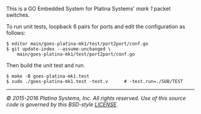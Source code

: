 This is a GO Embedded System for Platina Systems' *mark 1* packet switches.

To run unit tests, loopback 6 pairs for ports and edit the configuration
as follows:

```console
$ editor main/goes-platina-mk1/test/port2port/conf.go
$ git update-index --assume-unchanged \
	main/goes-platina-mk1/test/port2port/conf.go
```

Then build the unit test and run.

```console
$ make -B goes-platina-mk1.test
$ sudo ./goes-platina-mk1.test -test.v		# -test.run=./SUB/TEST
```

---

*&copy; 2015-2016 Platina Systems, Inc. All rights reserved.
Use of this source code is governed by this BSD-style [LICENSE].*

[LICENSE]: LICENSE

